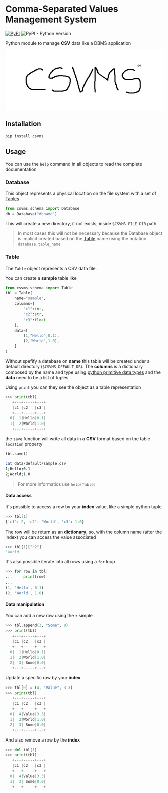 # **C**omma-**S**eparated **V**alues **M**anagement **S**ystem


[![PyPI](https://img.shields.io/pypi/v/csvms)](https://pypi.org/project/csvms/) ![PyPI - Python Version](https://img.shields.io/pypi/pyversions/csvms)

Python module to manage **CSV** data like a DBMS application

![logo](img/logo.png)

## Installation

```bash
pip install csvms
```

## Usage

You can use the `help` command in all objects to read the complete documentation

### Database

This object represents a physical location on the file system with a set of [Tables](#table)

```python
from csvms.schema import Database
db = Database("dbname")
```

This will create a new directory, if not exists, inside `$CSVMS_FILE_DIR` path

> In most cases this will not be necessary because the Database object is implicit created based on the [Table](#table) name using the notation `database.table_name`

### Table

The `Table` object represents a CSV data file.

You can create a **sample** table like

```python
from csvms.schema import Table
tbl = Table(
    name="sample",
    columns={
        "c1":int,
        "c2":str,
        "c3":float
    },
    data=[
        (1,"Hello",0.1),
        (2,"World",1.0),
    ]
)
```

Without spefify a database on **name** this table will be created under a default directory (`$CSVMS_DEFAULT_DB`). The **columns** is a dictionary composed by the name and type using [python primitive data types](https://www.w3schools.com/python/python_datatypes.asp) and the **data** need to be a list of tuples

Using `print` you can they see the object as a table representation

```python
>>> print(tbl)
   +---+-----+---+
   |c1 |c2   |c3 |
   +---+-----+---+
  0|  1|Hello|0.1|
  1|  2|World|1.0|
   +---+-----+---+
```

the `save` function will write all data in a **CSV** format based on the table `location` property

```python
tbl.save()
```

```bash
cat data/default/sample.csv
1;Hello;0.1
2;World;1.0
```

> For more informatios use `help(Table)`

#### Data access

It's possible to access a row by your **index** value, like a simple python tuple

```python
>>> tbl[1]
{'c1': 2, 'c2': 'World', 'c3': 1.0}
```

The row will be return as an **dictionary**, so, with the column name (after the index) you can access the value associated

```python
>>> tbl[1]["c2"]
'World'
```

It's also possible iterate into all rows using a `for` loop

```python
>>> for row in tbl:
...     print(row)
... 
(1, 'Hello', 0.1)
(2, 'World', 1.0)
```

#### Data manipulation

You can add a new row using the `+` simple

```python
>>> tbl.append(3, "Some", 0)
>>> print(tbl)
   +---+-----+---+
   |c1 |c2   |c3 |
   +---+-----+---+
  0|  1|Hello|0.1|
  1|  2|World|1.0|
  2|  3| Some|0.0|
   +---+-----+---+
```

Update a specific row by your **index**

```python
>>> tbl[0] = (4, "Value", 3.3)
>>> print(tbl)
   +---+-----+---+
   |c1 |c2   |c3 |
   +---+-----+---+
  0|  4|Value|3.3|
  1|  2|World|1.0|
  2|  3| Some|0.0|
   +---+-----+---+
```

And also remove a row by the **index**

```python
>>> del tbl[1]
>>> print(tbl)
   +---+-----+---+
   |c1 |c2   |c3 |
   +---+-----+---+
  0|  4|Value|3.3|
  1|  3| Some|0.0|
   +---+-----+---+
```
